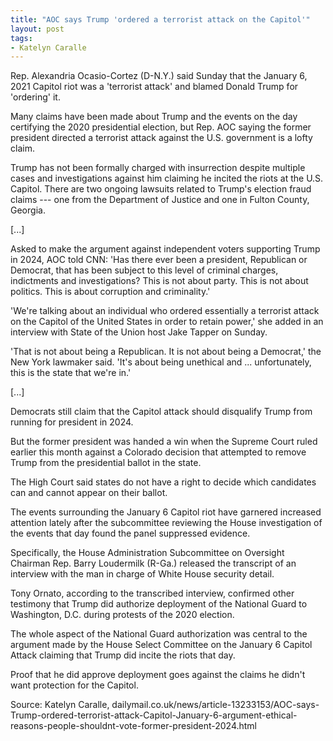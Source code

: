 ```yaml
---
title: "AOC says Trump 'ordered a terrorist attack on the Capitol'"
layout: post
tags:
- Katelyn Caralle
---
```


Rep. Alexandria Ocasio-Cortez (D-N.Y.) said Sunday that the January 6, 2021 Capitol riot was a 'terrorist attack' and blamed Donald Trump for 'ordering' it.

Many claims have been made about Trump and the events on the day certifying the 2020 presidential election, but Rep. AOC saying the former president directed a terrorist attack against the U.S. government is a lofty claim.

Trump has not been formally charged with insurrection despite multiple cases and investigations against him claiming he incited the riots at the U.S. Capitol. There are two ongoing lawsuits related to Trump's election fraud claims --- one from the Department of Justice and one in Fulton County, Georgia.

[...]

Asked to make the argument against independent voters supporting Trump in 2024, AOC told CNN: 'Has there ever been a president, Republican or Democrat, that has been subject to this level of criminal charges, indictments and investigations? This is not about party. This is not about politics. This is about corruption and criminality.'

'We're talking about an individual who ordered essentially a terrorist attack on the Capitol of the United States in order to retain power,' she added in an interview with State of the Union host Jake Tapper on Sunday.

'That is not about being a Republican. It is not about being a Democrat,' the New York lawmaker said. 'It's about being unethical and ... unfortunately, this is the state that we're in.'

[...]

Democrats still claim that the Capitol attack should disqualify Trump from running for president in 2024.

But the former president was handed a win when the Supreme Court ruled earlier this month against a Colorado decision that attempted to remove Trump from the presidential ballot in the state.

The High Court said states do not have a right to decide which candidates can and cannot appear on their ballot.

The events surrounding the January 6 Capitol riot have garnered increased attention lately after the subcommittee reviewing the House investigation of the events that day found the panel suppressed evidence.

Specifically, the House Administration Subcommittee on Oversight Chairman Rep. Barry Loudermilk (R-Ga.) released the transcript of an interview with the man in charge of White House security detail.

Tony Ornato, according to the transcribed interview, confirmed other testimony that Trump did authorize deployment of the National Guard to Washington, D.C. during protests of the 2020 election.

The whole aspect of the National Guard authorization was central to the argument made by the House Select Committee on the January 6 Capitol Attack claiming that Trump did incite the riots that day.

Proof that he did approve deployment goes against the claims he didn't want protection for the Capitol.

Source: Katelyn Caralle, dailymail.co.uk/news/article-13233153/AOC-says-Trump-ordered-terrorist-attack-Capitol-January-6-argument-ethical-reasons-people-shouldnt-vote-former-president-2024.html

